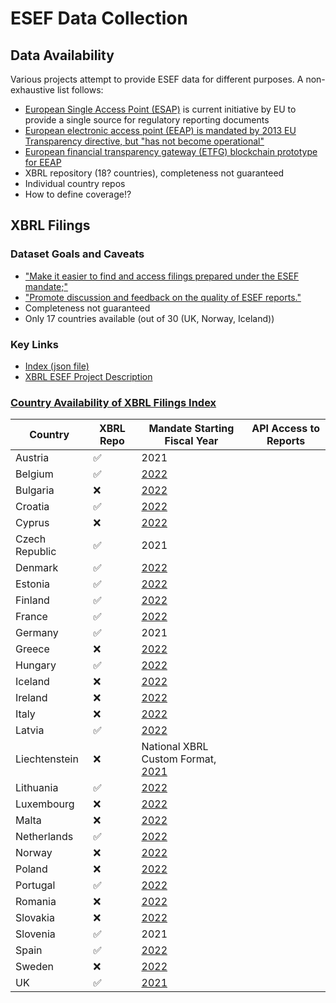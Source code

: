 # ESEF Data Collection

## Data Availability

Various projects attempt to provide ESEF data for different purposes. A non-exhaustive list follows:

- [European Single Access Point (ESAP)](esap) is current initiative by EU to provide a single source for regulatory reporting documents
- [European electronic access point (EEAP) is mandated by 2013 EU Transparency directive, but "has not become operational"][eu_comission_reporting_transparency_directive]
- [European financial transparency gateway (ETFG) blockchain prototype for EEAP][eeap_prototype]
- XBRL repository (18? countries), completeness not guaranteed
- Individual country repos
- How to define coverage!?


## XBRL Filings

### Dataset Goals and Caveats

- ["Make it easier to find and access filings prepared under the ESEF mandate;"][xbrl_esef_repo_about]
- ["Promote discussion and feedback on the quality of ESEF reports."][xbrl_esef_repo_about]
- Completeness not guaranteed
- Only 17 countries available (out of 30 (UK, Norway, Iceland))

### Key Links

- [Index (json file)][xbrl_esef_repo_index]
- [XBRL ESEF Project Description][xbrl_esef_repo_blog]



### [Country Availability of XBRL Filings Index](https://filings.xbrl.org/about.html)

| Country | XBRL Repo | Mandate Starting Fiscal Year | API Access to Reports |
| -- | -- | -- | -- |
| Austria | ✅ | 2021 | |
| Belgium | ✅ | [2022][esef_postponement_index] | |
| Bulgaria | ❌ | [2022][esef_postponement_index] | |
| Croatia | ✅ | [2022][esef_postponement_index] | |
| Cyprus | ❌ | [2022][esef_postponement_index] | |
| Czech Republic | ✅ | 2021 | |
| Denmark | ✅ | [2022][esef_postponement_index] | | |
| Estonia | ✅ | [2022][esef_postponement_index] | |
| Finland | ✅ | [2022][esef_postponement_index] | |
| France | ✅ | [2022][esef_postponement_index] | |
| Germany | ✅ | 2021 | |
| Greece | ❌ | [2022][esef_postponement_index] | |
| Hungary | ✅ | [2022][esef_postponement_index] | |
| Iceland | ❌ | [2022][parseport_index] | |
| Ireland | ❌ | [2022][esef_postponement_index] | |
| Italy | ❌ | [2022][esef_postponement_index] | |
| Latvia | ✅ | [2022][esef_postponement_index] | |
| Liechtenstein | ❌ | National XBRL Custom Format, [2021][xbrl_liechtenstein] | |
| Lithuania | ✅ | [2022][esef_postponement_index] | |
| Luxembourg | ❌ | [2022][esef_postponement_index] | |
| Malta | ❌ | [2022][esef_postponement_index] | |
| Netherlands | ✅ | [2022][esef_postponement_index] | |
| Norway | ❌ | [2022][parseport_index] | |
| Poland | ❌ | [2022][esef_postponement_index] | |
| Portugal | ✅ | [2022][esef_postponement_index] | |
| Romania | ❌ | [2022][esef_postponement_index] | |
| Slovakia | ❌ | [2022][esef_postponement_index] | |
| Slovenia | ✅ | 2021 | |
| Spain | ✅ | [2022][esef_postponement_index] | |
| Sweden | ❌ | [2022][esef_postponement_index] | |
| UK | ✅ | [2021][uk_implementation_legal] | |

[xbrl_esef_repo_index]: https://filings.xbrl.org/index.json
[xbrl_esef_repo_blog]: https://www.xbrl.org/news/xbrl-international-launches-filings-xbrl-org-for-esef-filings/
[xbrl_esef_repo_about]: https://filings.xbrl.org/about.html
[uk_implementation_legal]: https://www.gov.uk/government/publications/european-single-electronic-format-esef-regulation-requirements-the-governments-position/the-uk-governments-position-on-the-effect-of-the-esef-regulation-on-the-directors-sign-off-of-accounts-of-uk-incorporated-users
[eu_comission_reporting_transparency_directive]: https://ec.europa.eu/info/business-economy-euro/company-reporting-and-auditing/company-reporting/transparency-requirements-listed-companies_en
[eeap_prototype]: https://eftg.eu/
[esef_postponement_index]: https://ec.europa.eu/info/publications/201211-esef-postponement_en
[parseport_index]: https://parseport.com/esef-postponement-information/
[xbrl_liechtenstein]: https://www.fma-li.li/de/aufsicht/bereich-versicherungen-und-vorsorgeeinrichtungen/versicherungsunternehmen/meldewesen-xbrl/nationale-xbrl-taxonomie.html
[esap]: https://ec.europa.eu/info/consultations/finance-2021-european-single-access-point_en
